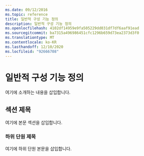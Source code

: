 ```yaml
---
ms.date: 09/12/2016
ms.topic: reference
title: 일반적 구성 기능 정의
description: 일반적 구성 기능 정의
ms.openlocfilehash: 4102df14959e9fa505229dd031df7df6aaf91ead
ms.sourcegitcommit: ba7315a496986451cfc1296b659d73ea2373d3f0
ms.translationtype: MT
ms.contentlocale: ko-KR
ms.lasthandoff: 12/10/2020
ms.locfileid: "92666708"
---
```

# <a name="defining-common-configuration-features"></a>일반적 구성 기능 정의

여기에 소개하는 내용을 삽입합니다.

## <a name="section-heading"></a>섹션 제목

여기에 본문 섹션을 삽입합니다.

### <a name="subsection-heading"></a>하위 단원 제목

여기에 하위 단원 본문을 삽입합니다.
